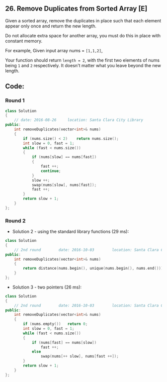 ## 26. Remove Duplicates from Sorted Array [E]
Given a sorted array, remove the duplicates in place such that each element appear only once and return the new length.

Do not allocate extra space for another array, you must do this in place with constant memory.

For example,
Given input array nums = `[1,1,2]`,

Your function should return `length = 2`, with the first two elements of nums being `1` and `2` respectively. It doesn't matter what you leave beyond the new length.

## Code:
### Round 1
```c++
class Solution 
{
    // date: 2016-08-26     location: Santa Clara City Library
public:
    int removeDuplicates(vector<int>& nums) 
    {
        if (nums.size() < 2)    return nums.size();
        int slow = 0, fast = 1;
        while (fast < nums.size())
        {
            if (nums[slow] == nums[fast])
            {
                fast ++;
                continue;
            }
            slow ++;
            swap(nums[slow], nums[fast]);
            fast ++;
        }
        return slow + 1;
    }
};
```

### Round 2
- Solution 2 - using the standard library functions (29 ms):
```c++
class Solution 
{
    // 2nd round        date: 2016-10-03        location: Santa Clara Central Park Library
public:
    int removeDuplicates(vector<int>& nums) 
    {
        return distance(nums.begin(), unique(nums.begin(), nums.end()));
    }
};
```

- Solution 3 - two pointers (26 ms):
```c++
class Solution 
{
    // 2nd round        date: 2016-10-03        location: Santa Clara Central Park Library
public:
    int removeDuplicates(vector<int>& nums) 
    {
        if (nums.empty())   return 0;
        int slow = 0, fast = 1;
        while (fast < nums.size())
        {
            if (nums[fast] == nums[slow])
                fast ++;
            else
                swap(nums[++ slow], nums[fast ++]);
        }
        return slow + 1;
    }
};
```
